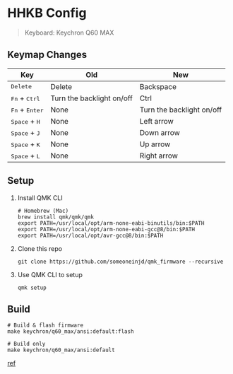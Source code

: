 # HHKB Config

> Keyboard: Keychron Q60 MAX

## Keymap Changes

| Key                               | Old                         | New                         |
| --------------------------------- | --------------------------- | --------------------------- |
| <kbd>Delete</kbd>                 | Delete                      | Backspace                   |
| <kbd>Fn</kbd> + <kbd>Ctrl</kbd>   | Turn the backlight on/off   | Ctrl                        |
| <kbd>Fn</kbd> + <kbd>Enter</kbd>  | None                        | Turn the backlight on/off   |
| <kbd>Space</kbd> + <kbd>H</kbd>   | None                        | Left arrow                  |
| <kbd>Space</kbd> + <kbd>J</kbd>   | None                        | Down arrow                  |
| <kbd>Space</kbd> + <kbd>K</kbd>   | None                        | Up arrow                    |
| <kbd>Space</kbd> + <kbd>L</kbd>   | None                        | Right arrow                 |

## Setup

1. Install QMK CLI

    ```shell
    # Homebrew (Mac)
    brew install qmk/qmk/qmk
    export PATH=/usr/local/opt/arm-none-eabi-binutils/bin:$PATH
    export PATH=/usr/local/opt/arm-none-eabi-gcc@8/bin:$PATH
    export PATH=/usr/local/opt/avr-gcc@8/bin:$PATH
    ```

2. Clone this repo

    ```shell
    git clone https://github.com/someoneinjd/qmk_firmware --recursive
    ```

3. Use QMK CLI to setup

    ```shell
    qmk setup
    ```

## Build

```shell
# Build & flash firmware 
make keychron/q60_max/ansi:default:flash

# Build only
make keychron/q60_max/ansi:default
```

[ref](./keyboards/keychron/q60_max/readme.md)

